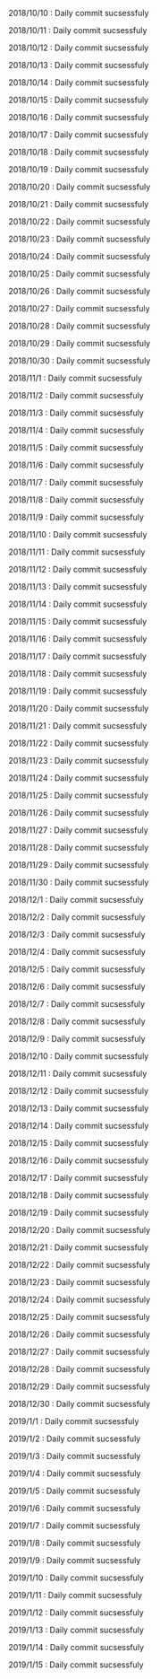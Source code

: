 2018/10/10 : Daily commit sucsessfuly  
2018/10/11 : Daily commit sucsessfuly  
2018/10/12 : Daily commit sucsessfuly  
2018/10/13 : Daily commit sucsessfuly  
2018/10/14 : Daily commit sucsessfuly  
2018/10/15 : Daily commit sucsessfuly  
2018/10/16 : Daily commit sucsessfuly  
2018/10/17 : Daily commit sucsessfuly  
2018/10/18 : Daily commit sucsessfuly  
2018/10/19 : Daily commit sucsessfuly  
2018/10/20 : Daily commit sucsessfuly  
2018/10/21 : Daily commit sucsessfuly  
2018/10/22 : Daily commit sucsessfuly  
2018/10/23 : Daily commit sucsessfuly  
2018/10/24 : Daily commit sucsessfuly  
2018/10/25 : Daily commit sucsessfuly  
2018/10/26 : Daily commit sucsessfuly  
2018/10/27 : Daily commit sucsessfuly  
2018/10/28 : Daily commit sucsessfuly  
2018/10/29 : Daily commit sucsessfuly  
2018/10/30 : Daily commit sucsessfuly  
2018/11/1 : Daily commit sucsessfuly  
2018/11/2 : Daily commit sucsessfuly  
2018/11/3 : Daily commit sucsessfuly  
2018/11/4 : Daily commit sucsessfuly  
2018/11/5 : Daily commit sucsessfuly  
2018/11/6 : Daily commit sucsessfuly  
2018/11/7 : Daily commit sucsessfuly  
2018/11/8 : Daily commit sucsessfuly  
2018/11/9 : Daily commit sucsessfuly  
2018/11/10 : Daily commit sucsessfuly  
2018/11/11 : Daily commit sucsessfuly  
2018/11/12 : Daily commit sucsessfuly  
2018/11/13 : Daily commit sucsessfuly  
2018/11/14 : Daily commit sucsessfuly  
2018/11/15 : Daily commit sucsessfuly  
2018/11/16 : Daily commit sucsessfuly  
2018/11/17 : Daily commit sucsessfuly  
2018/11/18 : Daily commit sucsessfuly  
2018/11/19 : Daily commit sucsessfuly  
2018/11/20 : Daily commit sucsessfuly  
2018/11/21 : Daily commit sucsessfuly  
2018/11/22 : Daily commit sucsessfuly  
2018/11/23 : Daily commit sucsessfuly  
2018/11/24 : Daily commit sucsessfuly  
2018/11/25 : Daily commit sucsessfuly  
2018/11/26 : Daily commit sucsessfuly  
2018/11/27 : Daily commit sucsessfuly  
2018/11/28 : Daily commit sucsessfuly  
2018/11/29 : Daily commit sucsessfuly  
2018/11/30 : Daily commit sucsessfuly  
2018/12/1 : Daily commit sucsessfuly  
2018/12/2 : Daily commit sucsessfuly  
2018/12/3 : Daily commit sucsessfuly  
2018/12/4 : Daily commit sucsessfuly  
2018/12/5 : Daily commit sucsessfuly  
2018/12/6 : Daily commit sucsessfuly  
2018/12/7 : Daily commit sucsessfuly  
2018/12/8 : Daily commit sucsessfuly  
2018/12/9 : Daily commit sucsessfuly  
2018/12/10 : Daily commit sucsessfuly  
2018/12/11 : Daily commit sucsessfuly  
2018/12/12 : Daily commit sucsessfuly  
2018/12/13 : Daily commit sucsessfuly  
2018/12/14 : Daily commit sucsessfuly  
2018/12/15 : Daily commit sucsessfuly  
2018/12/16 : Daily commit sucsessfuly  
2018/12/17 : Daily commit sucsessfuly  
2018/12/18 : Daily commit sucsessfuly  
2018/12/19 : Daily commit sucsessfuly  
2018/12/20 : Daily commit sucsessfuly  
2018/12/21 : Daily commit sucsessfuly  
2018/12/22 : Daily commit sucsessfuly  
2018/12/23 : Daily commit sucsessfuly  
2018/12/24 : Daily commit sucsessfuly  
2018/12/25 : Daily commit sucsessfuly  
2018/12/26 : Daily commit sucsessfuly  
2018/12/27 : Daily commit sucsessfuly  
2018/12/28 : Daily commit sucsessfuly  
2018/12/29 : Daily commit sucsessfuly  
2018/12/30 : Daily commit sucsessfuly  
2019/1/1 : Daily commit sucsessfuly  
2019/1/2 : Daily commit sucsessfuly  
2019/1/3 : Daily commit sucsessfuly  
2019/1/4 : Daily commit sucsessfuly  
2019/1/5 : Daily commit sucsessfuly  
2019/1/6 : Daily commit sucsessfuly  
2019/1/7 : Daily commit sucsessfuly  
2019/1/8 : Daily commit sucsessfuly  
2019/1/9 : Daily commit sucsessfuly  
2019/1/10 : Daily commit sucsessfuly  
2019/1/11 : Daily commit sucsessfuly  
2019/1/12 : Daily commit sucsessfuly  
2019/1/13 : Daily commit sucsessfuly  
2019/1/14 : Daily commit sucsessfuly  
2019/1/15 : Daily commit sucsessfuly  
